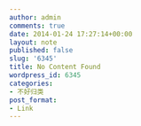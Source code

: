```yaml
---
author: admin
comments: true
date: 2014-01-24 17:27:14+00:00
layout: note
published: false
slug: '6345'
title: No Content Found
wordpress_id: 6345
categories:
- 不好归类
post_format:
- Link
---
```


[](http://www.singpao.com/xw/yl/czjt/201306/t20130626_442515.html)
